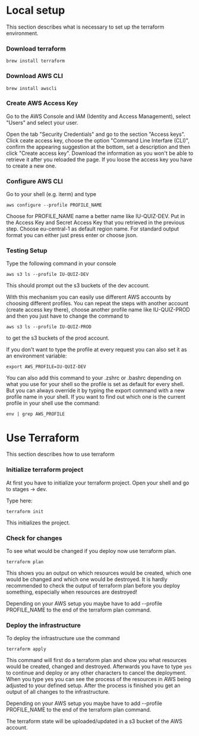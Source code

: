 # Local setup
This section describes what is necessary to set up the terraform environment.

### Download terraform
```brew install terraform```

### Download AWS CLI
```brew install awscli```

### Create AWS Access Key
Go to the AWS Console and IAM (Identity and Access Management), select "Users" and select your user.

Open the tab "Security Credentials" and go to the section "Access keys". Click ceate access key, choose the option "Command Line Interfare (CLI)", confirm the appearing suggestion at the bottom, set a description and then click "Create access key". Download the information as you won't be able to retrieve it after you reloaded the page. If you loose the access key you have to create a new one.

### Configure AWS CLI
Go to your shell (e.g. iterm) and type

```aws configure --profile PROFILE_NAME```

Choose for PROFILE_NAME name a better name like IU-QUIZ-DEV. Put in the Access Key and Secret Access Key that you retrieved in the previous step. Choose eu-central-1 as default region name. For standard output format you can either just press enter or choose json.

### Testing Setup
Type the following command in your console

```aws s3 ls --profile IU-QUIZ-DEV```

This should prompt out the s3 buckets of the dev account.

With this mechanism you can easily use different AWS accounts by choosing different profiles. You can repeat the steps with another account (create access key there), choose another profile name like IU-QUIZ-PROD and then you just have to change the command to 

```aws s3 ls --profile IU-QUIZ-PROD```

to get the s3 buckets of the prod account.

If you don't want to type the profile at every request you can also set it as an environment variable:

```export AWS_PROFILE=IU-QUIZ-DEV```

You can also add this command to your .zshrc or .bashrc depending on what you use for your shell so the profile is set as default for every shell. But you can always override it by typing the export command with a new profile name in your shell. If you want to find out which one is the current profile in your shell use the command:

```env | grep AWS_PROFILE```

# Use Terraform
This section describes how to use terraform

### Initialize terraform project
At first you have to initialize your terraform project. Open your shell and go to stages -> dev.

Type here:

```terraform init```

This initializes the project.

### Check for changes
To see what would be changed if you deploy now use terraform plan. 

```terraform plan```

This shows you an output on which resources would be created, which one would be changed and which one would be destroyed. It is hardly recommended to check the output of terraform plan before you deploy something, especially when resources are destroyed!

Depending on your AWS setup you maybe have to add --profile PROFILE_NAME to the end of the terraform plan command.

### Deploy the infrastructure
To deploy the infrastructure use the command

```terraform apply```

This command will first do a terraform plan and show you what resources would be created, changed and destroyed. Afterwards you have to type ```yes``` to continue and deploy or any other characters to cancel the deployment. When you type yes you can see the process of the resources in AWS being adjusted to your defined setup. After the process is finished you get an output of all changes to the infrastructure.

Depending on your AWS setup you maybe have to add --profile PROFILE_NAME to the end of the terraform plan command.

The terraform state will be uploaded/updated in a s3 bucket of the AWS account.